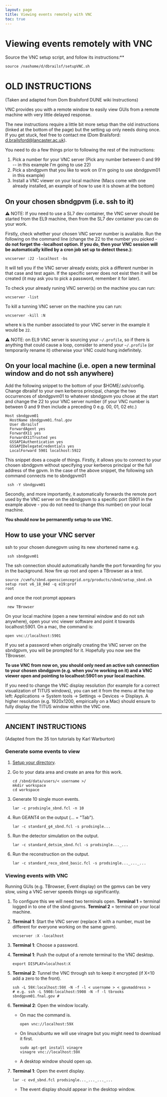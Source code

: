 ```yaml
---
layout: page
title: Viewing events remotely with VNC
toc: true
---
```




Viewing events remotely with VNC
====================================================================================

Source the VNC setup script, and follow its instructions:**

    source /nashome/d/dbrailsf/setupVNC.sh



OLD INSTRUCTIONS
====================================================================================

(Taken and adapted from Dom Brailsford DUNE wiki Instructions)

VNC provides you with a remote window to easily view GUIs from a remote
machine with very little delayed response.

The new instructions require a little bit more setup than the old
instructions (linked at the bottom of the page) but the setting up only
needs doing once. If you get stuck, feel free to contact me (Dom
Brailsford: <d.brailsford@lancaster.ac.uk>).

You need to do a few things prior to following the rest of the
instructions:

1.  Pick a number for your VNC server (Pick any number between 0 and 99
    \-- in this example I\'m going to use 22)
2.  Pick a sbndgpvm that you like to work on (I\'m going to use
    sbndgpvm01 in this example)
3.  Install a VNC viewer on your local machine (Macs come with one
    already installed, an example of how to use it is shown at the
    bottom)



On your chosen sbndgpvm (i.e. ssh to it) 
------------------------------------------------------------------------------------------------

⚠️ NOTE: If you need to use a SL7 dev container, the VNC server should be started from the EL9 machine,
then from the SL7 dev container you can do your work.

Firstly, check whether your chosen VNC server number is available. Run
the following on the command line (change the 22 to the number you
picked - **do not forget the -localhost option. If you do, then your VNC
session will be automatically killed by a cron job set up to detect
these.):**

    vncserver :22 -localhost -bs

It will tell you if the VNC server already exists; pick a different
number in that case and test again. If the specific server does not
exist then it will be created (it may ask you to pick a password,
remember it for later).

To check your already runing VNC server(s) on the machine you can run:

    vncserver -list

To kill a tunning VNC server on the machine you can run:

    vncserver -kill :N

where `N` is the number associated to your VNC server in the example it would be `22`.

⚠️ NOTE: on EL9 VNC server is sourcing your `~/.profile`, so if there is anything that could cause a loop,
consider to amend your `~/.profile` (or temporarily rename it) otherwise your VNC could hung indefinitely.

<!--
Add the following snippet to the bottom of your \$HOME/.profile or
\$HOME/.bash\_profile (open either in a text editor). Again, change the
22 to your VNC server number.

    #VNC stuff
    VNCNUM=22 #CHANGE THIS NUMBER TO WHATEVER VNC SERVER NUMBER YOU PICKED
    if [[ `hostname` == *"gpvm"* ]] #only start VNC servers on the gpvms (i.e. not on the build machines)
    then
      export DISPLAY=localhost:$VNCNUM #Export the display to point to the VNC server
      if [ `lsof -i -P -n | grep $(expr 5900 + ${VNCNUM}) | wc -l` -eq 0 -o `lsof -i -P -n | grep $(expr 6000 + ${VNCNUM}) | wc -l` -eq 0 ]
      then
        echo "vncserver :$VNCNUM not running.  Starting now...." 
        vncserver :$VNCNUM -localhost -bs    #Check if the VNC server is running and start it if not (-localhost mandatory!)
      else
        echo "vncserver :$VNCNUM already running (hopefully owned by you).  Not attempting to start the vncserver..." 
      fi
    fi
-->


On your local machine (i.e. open a new terminal window and do not ssh anywhere) 
------------------------------------------------------------------------------------

Add the following snippet to the bottom of your \$HOME/.ssh/config.
Change dbrailsf to your own kerberos principal, change the two
occurrences of sbndgpvm01 to whatever sbndgpvm you chose at the start
and change the 22 to your VNC server number (if your VNC number is
between 0 and 9 then include a preceding 0 e.g. 00, 01, 02 etc.)

    Host sbndgpvm01
      HostName sbndgpvm01.fnal.gov
      User dbrailsf
      ForwardAgent yes
      ForwardX11 yes
      ForwardX11Trusted yes
      GSSAPIAuthentication yes
      GSSAPIDelegateCredentials yes
      LocalForward 5901 localhost:5922

This snippet does a couple of things. Firstly, it allows you to connect
to your chosen sbndgpvm without specifying your kerberos principal or
the full address of the gpvm. In the case of the above snippet, the
following ssh command connects me to sbndgpvm01

     ssh -Y sbndgpvm01 


Secondly, and more importantly, it automatically forwards the remote
port used by the VNC server on the sbndgpvm to a specific port (5901 in
the example above - you do not need to change this number) on your local
machine.

**You should now be permanently setup to use VNC.**



How to use your VNC server 
------------------------------------------------------------------------

ssh to your chosen dunegpvm using its new shortened name e.g.

     ssh sbndgpvm01 


The ssh connection should automatically handle the port forwarding for
you in the background. Now fire up root and open a TBrowser as a test.

    source /cvmfs/sbnd.opensciencegrid.org/products/sbnd/setup_sbnd.sh
    setup root v6_18_04d -q e19:prof
    root


and once the root prompt appears

     new TBrowser 

On your local machine (open a new terminal window and do not ssh
anywhere), open your vnc viewer software and point it towards
localhost:5901. On a mac, the command is:

    open vnc://localhost:5901


If you set a password when originally creating the VNC server on the
sbndgpvm, you will be prompted for it. Hopefully you now see the
TBrowser.

**To use VNC from now on, you should only need an active ssh connection
to your chosen sbndgpvm (e.g. when you\'re working on it) and a VNC
viewer open and pointing to localhost:5901 on your local machine.**

If you need to change the VNC display resolution (for example for a correct 
visualization of TITUS windows), you can set it from the menu at the top left:
Applications -> System tools -> Settings -> Devices -> Displays.
A higher resolution (e.g. 1920x1200, empirically on a Mac) should ensure to 
fully display the TITUS window within the VNC one.


------------------------------------------------------------------------



ANCIENT INSTRUCTIONS
----------------------------------------------------------------------

(Adapted from the 35 ton tutorials by Karl Warburton)



### Generate some events to view 

1.  [Setup your
    directory](How_to_setup_your_directory_and_launch_your_first_job.html).

2.  Go to your data area and create an area for this work.

        cd /sbnd/data/users/< username >/
        mkdir workspace
        cd workspace

3.  Generate 10 single muon events.

        lar -c prodsingle_sbnd.fcl -n 10

4.  Run GEANT4 on the output (\... = \"Tab\").

        lar -c standard_g4_sbnd.fcl -s prodsingle...

5.  Run the detector simulation on the output.

        lar -c standard_detsim_sbnd.fcl -s prodsingle..._...

6.  Run the reconstruction on the output.

        lar -c standard_reco_sbnd_basic.fcl -s prodsingle..._..._...



### Viewing events with VNC 

Running GUIs (e.g. TBrowser, Event display) on the gpmvs can be very
slow, using a VNC server speeds things up significantly.

1.  To configure this we will need two terminals open. **Terminal 1** =
    terminal logged in to one of the sbnd gpvms. **Terminal 2** =
    terminal on your local machine.

2.  **Terminal 1**: Start the VNC server (replace X with a number, must
    be different for everyone working on the same gpvm).

        vncserver :X -localhost 

3.  **Terminal 1**: Choose a password.

4.  **Terminal 1**: Push the output of a remote terminal to the VNC
    desktop.

        export DISPLAY=localhost:X 

5.  **Terminal 2**: Tunnel the VNC through ssh to keep it encrypted (if
    X\<10 add a zero to the front).

        ssh -L 59X:localhost:59X -N -f -l < username > < gpvmaddress >
        # e.g. ssh -L 5908:localhost:5908 -N -f -l tbrooks sbndgpvm01.fnal.gov # 

7.  **Terminal 2**: Open the window locally.
    -   On mac the command is.

            open vnc://localhost:59X 

    -   On linux/ubuntu we will use vinagre but you might need to
        download it first.

            sudo apt-get install vinagre
            vinagre vnc://localhost:59X 

    -   A desktop window should open up.

8.  **Terminal 1**: Open the event display.

        lar -c evd_sbnd.fcl prodsingle..._..._..._... 

    -   The event display should appear in the desktop window.
